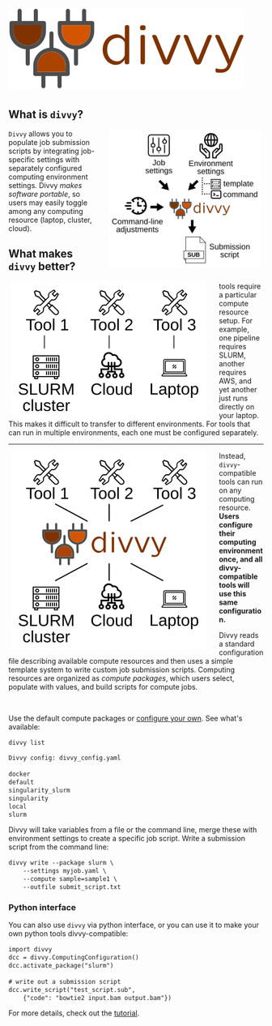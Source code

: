 # <img src="docs/img/divvy_logo.svg" class="img-header">

## What is `divvy`?

<img src="docs/img/divvy-merge.svg" style="float:right; padding-left: 25px; padding-right: 5px; width:300px">


`Divvy` allows you to populate job submission scripts by integrating job-specific settings with separately configured computing environment settings. Divvy *makes software portable*, so users may easily toggle among any computing resource (laptop, cluster, cloud). 

## What makes `divvy` better?

<img src="docs/img/nodivvy.svg" style="float:left; padding-left: 5px; padding-right: 25px">


tools require a particular compute resource setup. For example, one pipeline requires SLURM, another requires AWS, and yet another just runs directly on your laptop. This makes it difficult to transfer to different environments. For tools that can run in multiple environments, each one must be configured separately.

<hr>

<img src="docs/img/divvy-connect.svg" style="float:left; padding-left: 5px; padding-right: 25px">

Instead, `divvy`-compatible tools can run on any computing resource. **Users configure their computing environment once, and all divvy-compatible tools will use this same configuration.**

Divvy reads a standard configuration file describing available compute resources and then uses a simple template system to write custom job submission scripts. Computing resources are organized as *compute packages*, which users select, populate with values, and build scripts for compute jobs. 

<br clear="all"/>


Use the default compute packages or [configure your own](configuration.md).  See what's available:

```{console}
divvy list
```

```{console}
Divvy config: divvy_config.yaml

docker
default
singularity_slurm
singularity
local
slurm
```


Divvy will take variables from a file or the command line, merge these with environment settings to create a specific job script. Write a submission script from the command line:

```{console}
divvy write --package slurm \
	--settings myjob.yaml \
	--compute sample=sample1 \
	--outfile submit_script.txt
```

### Python interface

You can also use `divvy` via python interface, or you can use it to make your own python tools divvy-compatible:

```{python}
import divvy
dcc = divvy.ComputingConfiguration()
dcc.activate_package("slurm")

# write out a submission script
dcc.write_script("test_script.sub", 
	{"code": "bowtie2 input.bam output.bam"})
```

For more details, check out the [tutorial](tutorial).
